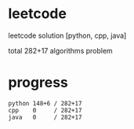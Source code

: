 # leetcode
leetcode solution [python, cpp, java]

total 282+17 algorithms problem
# progress	
	python 148+6 / 282+17
	cpp    0     / 282+17
	java   0     / 282+17
